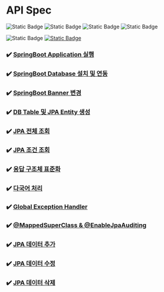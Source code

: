 # API Spec
![Static Badge](https://img.shields.io/badge/java-v17-blue) ![Static Badge](https://img.shields.io/badge/springboot-v3.3.1-blue) ![Static Badge](https://img.shields.io/badge/mapstruct-v1.5.5.Final-blue) ![Static Badge](https://img.shields.io/badge/lombok-v1.18.30-blue)

![Static Badge](https://img.shields.io/badge/API-v1.0.0-green) [![Static Badge](https://img.shields.io/badge/welcome-aljjabaegi.tistory.com-hotpink)](http://aljjabaegi.tistory.com)


### ✔️ [SpringBoot Application 실행](https://velog.io/@geonlee/Run-SpringBoot-Application)
### ✔️ [SpringBoot Database 설치 및 연동](https://velog.io/@geonlee/Database-install-and-connection)
### ✔️ [SpringBoot Banner 변경](https://velog.io/@geonlee/Extra-edition-change-spring-boot-banner)
### ✔️ [DB Table 및 JPA Entity 생성](https://velog.io/@geonlee/Create-DB-Table-and-JPA-Entity)
### ✔️ [JPA 전체 조회](https://velog.io/@geonlee/Create-API-Operation1-search-all)
### ✔️ [JPA 조건 조회](https://velog.io/@geonlee/Create-API-Operation2-Search-by-condition)
### ✔️ [응답 구조체 표준화](https://velog.io/@geonlee/Common-Response-Structure)
### ✔️ [다국어 처리](https://velog.io/@geonlee/Extra-edition-Multilingual-processing)
### ✔️ [Global Exception Handler](https://velog.io/@geonlee/Global-Exception-Handler)
### ✔️ [@MappedSuperClass & @EnableJpaAuditing](https://velog.io/@geonlee/MappedSuperclass-and-EnableJpaAuditing)
### ✔️ [JPA 데이터 추가](https://velog.io/@geonlee/Create-API-Operation3-Create)
### ✔️ [JPA 데이터 수정](https://velog.io/@geonlee/Create-API-Operation4-Update)
### ✔️ [JPA 데이터 삭제](https://velog.io/@geonlee/Create-API-Operation5-Delete)